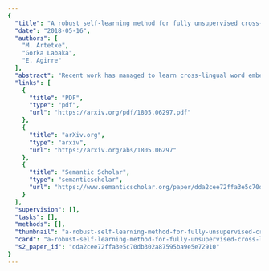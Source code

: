 ```yaml
---
{
  "title": "A robust self-learning method for fully unsupervised cross-lingual mappings of word embeddings",
  "date": "2018-05-16",
  "authors": [
    "M. Artetxe",
    "Gorka Labaka",
    "E. Agirre"
  ],
  "abstract": "Recent work has managed to learn cross-lingual word embeddings without parallel data by mapping monolingual embeddings to a shared space through adversarial training. However, their evaluation has focused on favorable conditions, using comparable corpora or closely-related languages, and we show that they often fail in more realistic scenarios. This work proposes an alternative approach based on a fully unsupervised initialization that explicitly exploits the structural similarity of the embeddings, and a robust self-learning algorithm that iteratively improves this solution. Our method succeeds in all tested scenarios and obtains the best published results in standard datasets, even surpassing previous supervised systems. Our implementation is released as an open source project at this https URL",
  "links": [
    {
      "title": "PDF",
      "type": "pdf",
      "url": "https://arxiv.org/pdf/1805.06297.pdf"
    },
    {
      "title": "arXiv.org",
      "type": "arxiv",
      "url": "https://arxiv.org/abs/1805.06297"
    },
    {
      "title": "Semantic Scholar",
      "type": "semanticscholar",
      "url": "https://www.semanticscholar.org/paper/dda2cee72ffa3e5c70db302a87595ba9e5e72910"
    }
  ],
  "supervision": [],
  "tasks": [],
  "methods": [],
  "thumbnail": "a-robust-self-learning-method-for-fully-unsupervised-cross-lingual-mappings-of-word-embeddings-thumb.jpg",
  "card": "a-robust-self-learning-method-for-fully-unsupervised-cross-lingual-mappings-of-word-embeddings-card.jpg",
  "s2_paper_id": "dda2cee72ffa3e5c70db302a87595ba9e5e72910"
}
---
```


